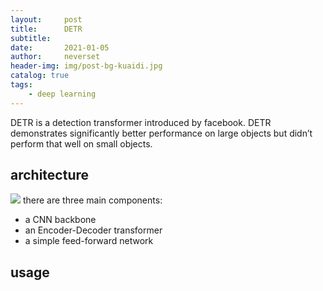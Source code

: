 ```yaml
---
layout:     post
title:      DETR
subtitle:   
date:       2021-01-05
author:     neverset
header-img: img/post-bg-kuaidi.jpg
catalog: true
tags:
    - deep learning
---
```


DETR is a detection transformer introduced by facebook. DETR demonstrates significantly better performance on large objects but didn’t perform that well on small objects.
## architecture
![](https://raw.githubusercontent.com/neverset123/cloudimg/master/Img20210106135101.png)
there are three main components:
* a CNN backbone
* an Encoder-Decoder transformer
* a simple feed-forward network
## usage

